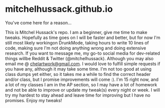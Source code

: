 # mitchelhussack.github.io
You've come here for a reason...


This is Mitchel Hussack's repo. I am a beginner, give me time to make tweaks. Hopefully as time goes on I will be faster and better, but for now I'm still most likely workingon DrunkMode, taking hours to write 10 lines of code, making sure I'm not doing anything wrong and doing extensive research. If you want to message me, my go-to social media for dev-related things willbe Reddit & Twitter (@mitchelhussack). Although you may also email me @ chelartwork@gmail.com. I would love to fulfill simple requests if you have any, although it may take some time. I'm not too good at using class dumps yet either, so it takes me a while to find the correct header and/or class, but I promise improvements will come :). I'm 15 right now, and a lot of my classes I am in the AP section, so I may have a lot of homework and not be able to improve or update my tweak(s) every night or week. I will try my hardest to stay ahead and leave time for improving but I have no promises. Enjoy my tweaks!
